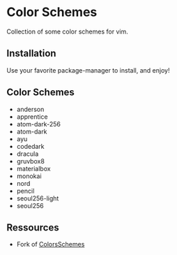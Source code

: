 # Color Schemes

Collection of some color schemes for vim.

## Installation

Use your favorite package-manager to install, and enjoy!

## Color Schemes

 - anderson
 - apprentice
 - atom-dark-256
 - atom-dark
 - ayu
 - codedark
 - dracula
 - gruvbox8
 - materialbox
 - monokai
 - nord
 - pencil
 - seoul256-light
 - seoul256

##  Ressources

 - Fork of [ColorsSchemes](https://github.com/flazz/vim-colorschemes)
